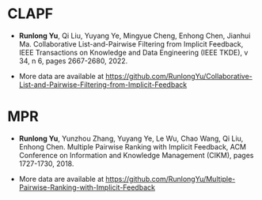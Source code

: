 # CLAPF 

+ **Runlong Yu**, Qi Liu, Yuyang Ye, Mingyue Cheng, Enhong Chen, Jianhui Ma. Collaborative List-and-Pairwise Filtering from Implicit Feedback, IEEE Transactions on Knowledge and Data Engineering (IEEE TKDE), v 34, n 6, pages 2667-2680, 2022.

+ More data are available at https://github.com/RunlongYu/Collaborative-List-and-Pairwise-Filtering-from-Implicit-Feedback 

# MPR

+ **Runlong Yu**, Yunzhou Zhang, Yuyang Ye, Le Wu, Chao Wang, Qi Liu, Enhong Chen. Multiple Pairwise Ranking with Implicit Feedback, ACM Conference on Information and Knowledge Management (CIKM), pages 1727-1730, 2018.

+ More data are available at https://github.com/RunlongYu/Multiple-Pairwise-Ranking-with-Implicit-Feedback 
